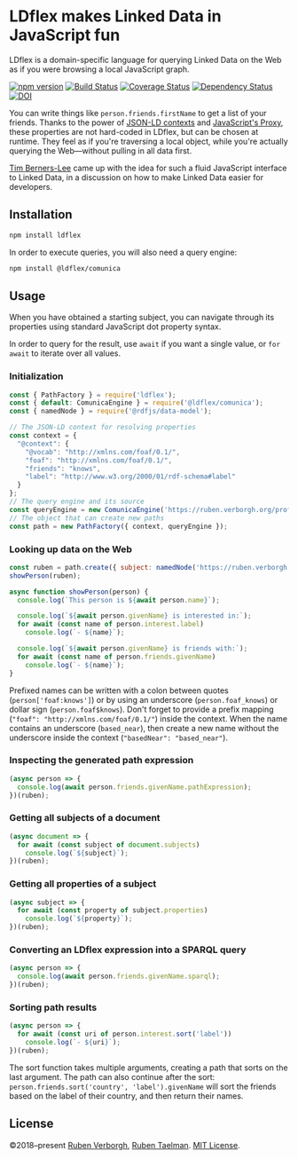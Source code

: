 # LDflex makes Linked Data in JavaScript fun
LDflex is a domain-specific language
for querying Linked Data on the Web
as if you were browsing a local JavaScript graph.

[![npm version](https://img.shields.io/npm/v/ldflex.svg)](https://www.npmjs.com/package/ldflex)
[![Build Status](https://travis-ci.com/LDflex/LDflex.svg?branch=master)](https://travis-ci.com/LDflex/LDflex)
[![Coverage Status](https://coveralls.io/repos/github/LDflex/LDflex/badge.svg?branch=master)](https://coveralls.io/github/LDflex/LDflex?branch=master)
[![Dependency Status](https://david-dm.org/LDflex/LDflex.svg)](https://david-dm.org/LDflex/LDflex)
[![DOI](https://zenodo.org/badge/148931900.svg)](https://zenodo.org/badge/latestdoi/148931900)

You can write things like `person.friends.firstName`
to get a list of your friends.
Thanks to the power of [JSON-LD contexts](https://www.w3.org/TR/json-ld/#the-context)
and [JavaScript's Proxy](https://developer.mozilla.org/en-US/docs/Web/JavaScript/Reference/Global_Objects/Proxy),
these properties are not hard-coded in LDflex,
but can be chosen at runtime.
They feel as if you're traversing a local object,
while you're actually querying the Web—without
pulling in all data first.

[Tim Berners-Lee](https://www.w3.org/People/Berners-Lee/)
came up with the idea for such a fluid JavaScript interface to Linked Data,
in a discussion on how to make Linked Data easier for developers.

## Installation
```bash
npm install ldflex
```

In order to execute queries,
you will also need a query engine:
```bash
npm install @ldflex/comunica
```

## Usage
When you have obtained a starting subject,
you can navigate through its properties
using standard JavaScript dot property syntax.

In order to query for the result,
use `await` if you want a single value,
or `for await` to iterate over all values.

### Initialization
```javascript
const { PathFactory } = require('ldflex');
const { default: ComunicaEngine } = require('@ldflex/comunica');
const { namedNode } = require('@rdfjs/data-model');

// The JSON-LD context for resolving properties
const context = {
  "@context": {
    "@vocab": "http://xmlns.com/foaf/0.1/",
    "foaf": "http://xmlns.com/foaf/0.1/",
    "friends": "knows",
    "label": "http://www.w3.org/2000/01/rdf-schema#label"
  }
};
// The query engine and its source
const queryEngine = new ComunicaEngine('https://ruben.verborgh.org/profile/');
// The object that can create new paths
const path = new PathFactory({ context, queryEngine });
```

### Looking up data on the Web
```javascript
const ruben = path.create({ subject: namedNode('https://ruben.verborgh.org/profile/#me') });
showPerson(ruben);

async function showPerson(person) {
  console.log(`This person is ${await person.name}`);

  console.log(`${await person.givenName} is interested in:`);
  for await (const name of person.interest.label)
    console.log(`- ${name}`);

  console.log(`${await person.givenName} is friends with:`);
  for await (const name of person.friends.givenName)
    console.log(`- ${name}`);
}
```

Prefixed names can be written with a colon between quotes (`person['foaf:knows']`) or by using an underscore (`person.foaf_knows`) or dollar sign (`person.foaf$knows`). Don't forget to provide a prefix mapping (`"foaf": "http://xmlns.com/foaf/0.1/"`) inside the context.
When the name contains an underscore (`based_near`), then create a new name without the underscore inside the context (`"basedNear": "based_near"`).

### Inspecting the generated path expression
```javascript
(async person => {
  console.log(await person.friends.givenName.pathExpression);
})(ruben);

```

### Getting all subjects of a document
```javascript
(async document => {
  for await (const subject of document.subjects)
    console.log(`${subject}`);
})(ruben);
```

### Getting all properties of a subject
```javascript
(async subject => {
  for await (const property of subject.properties)
    console.log(`${property}`);
})(ruben);

```

### Converting an LDflex expression into a SPARQL query
```javascript
(async person => {
  console.log(await person.friends.givenName.sparql);
})(ruben);

```

### Sorting path results
```javascript
(async person => {
  for await (const uri of person.interest.sort('label'))
    console.log(`- ${uri}`);
})(ruben);

```

The sort function takes multiple arguments,
creating a path that sorts on the last argument.
The path can also continue after the sort:
`person.friends.sort('country', 'label').givenName`
will sort the friends based on the label of their country,
and then return their names.

## License
©2018–present
[Ruben Verborgh](https://ruben.verborgh.org/),
[Ruben Taelman](https://www.rubensworks.net/).
[MIT License](https://github.com/LDflex/LDflex/blob/master/LICENSE.md).
